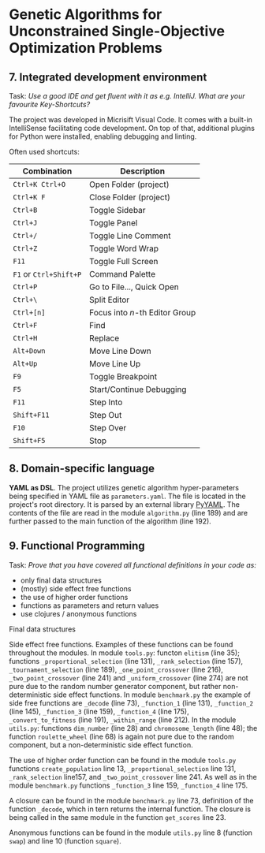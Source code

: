 # Genetic Algorithms for Unconstrained Single-Objective Optimization Problems



## 7. Integrated development environment

Task: _Use a good IDE and get fluent with it as e.g. IntelliJ. What are your favourite Key-Shortcuts?_

The project was developed in Micrisift Visual Code. It comes with a built-in IntelliSense facilitating code development. On top of that, additional plugins for Python were installed, enabling debugging and linting.

Often used shortcuts:

Combination | Description
--- | ---
`Ctrl+K Ctrl+O` | Open Folder (project)
`Ctrl+K F` | Close Folder (project)
`Ctrl+B` | Toggle Sidebar
`Ctrl+J` | Toggle Panel
`Ctrl+/` | Toggle Line Comment
`Ctrl+Z` | Toggle Word Wrap
`F11` | Toggle Full Screen
`F1` or `Ctrl+Shift+P`| Command Palette
`Ctrl+P` | Go to File..., Quick Open
`Ctrl+\` | Split Editor
`Ctrl+[n]` | Focus into _n_-th Editor Group
`Ctrl+F` | Find
`Ctrl+H` | Replace
`Alt+Down` | Move Line Down
`Alt+Up` | Move Line Up
`F9` | Toggle Breakpoint
`F5` | Start/Continue Debugging
`F11` | Step Into
`Shift+F11` | Step Out
`F10` | Step Over
`Shift+F5` | Stop

## 8. Domain-specific language

__YAML as DSL__. The project utilizes genetic algorithm hyper-parameters being specified in YAML file as `parameters.yaml`. The file is located in the project's root directory. It is parsed by an external library [PyYAML](https://pyyaml.org/). The contents of the file are read in the module `algorithm.py` (line 189) and are further passed to the main function of the algorithm (line 192).

## 9. Functional Programming

Task: _Prove that you have covered all functional definitions in your code as:_

   - only final data structures
   - (mostly) side effect free functions
   - the use of higher order functions
   - functions as parameters and return values
   - use clojures / anonymous functions

Final data structures

Side effect free functions. Examples of these functions can be found throughout the modules. In module `tools.py`: functon `elitism` (line 35); functions `_proportional_selection` (line 131), `_rank_selection` (line 157), `_tournament_selection` (line 189), `_one_point_crossover` (line 216), `_two_point_crossover` (line 241) and `_uniform_crossover` (line 274) are not pure due to the random number generator component, but rather non-deterministic side effect functions. In module `benchmark.py` the example of side free functions are `_decode` (line 73), `_function_1` (line 131), `_function_2` (line 145), `_function_3` (line 159), `_function_4` (line 175), `_convert_to_fitness` (line 191), `_within_range` (line 212). In the module `utils.py`: functions `dim_number` (line 28) and `chromosome_length` (line 48); the function `roulette_wheel` (line 68) is again not pure due to the random component, but a non-deterministic side effect function.

The use of higher order function can be found in the module `tools.py` functions `create_population` line 13, `_proportional_selection` line 131, `_rank_selection` line157, and `_two_point_crossover` line 241. As well as in the module `benchmark.py` functions `_function_3` line 159, `_function_4` line 175.

A closure can be found in the module `benchmark.py` line 73, definition of the function `_decode`, which in tern returns the internal function. The closure is being called in the same module in the function `get_scores` line 23.

Anonymous functions can be found in the module `utils.py` line 8 (function `swap`) and line 10 (function `square`).
